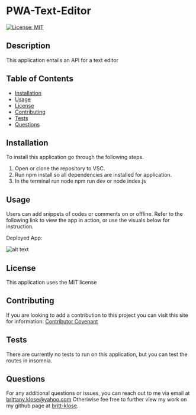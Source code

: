 # PWA-Text-Editor
[![License: MIT](https://img.shields.io/badge/License-MIT-yellow.svg)](https://opensource.org/licenses/MIT)

  ## Description
  This application entails an API for a text editor

  ## Table of Contents

* [Installation](#installation)
* [Usage](#usage)
* [License](#license)
* [Contributing](#contributing)
* [Tests](#tests)
* [Questions](#questions)

## Installation
To install this application go through the following steps. 
1. Open or clone the repository to VSC. 
2. Run npm install so all dependencies are installed for application. 
3. In the terminal run node npm run dev or node index.js

## Usage
Users can add snippets of codes or comments on or offline. Refer to the following link to view the app in action, or use the visuals below for instruction. 

Deployed App: 

![alt text](Images/addFriend.png) 



## License
This application uses the MIT license 

## Contributing
If you are looking to add a contribution to this project you can visit this site for information: [Contributor Covenant](https://www.contributor-covenant.org/)

## Tests
There are currently no tests to run on this application, but you can test the routes in insomnia. 

## Questions

For any additional questions or issues, you can reach out to me 
via email at brittany.klose@yahoo.com
Otheriwise fee free to further view my work on my github page at [britt-klose](https://github.com/britt-klose/).